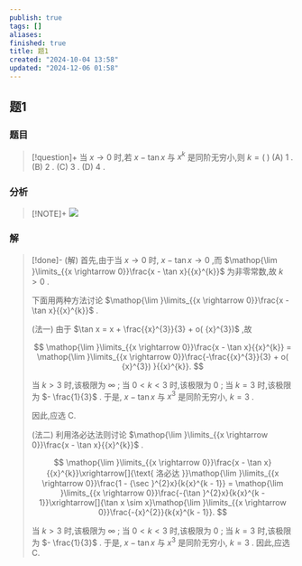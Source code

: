 ```yaml
---
publish: true
tags: []
aliases: 
finished: true
title: 题1
created: "2024-10-04 13:58"
updated: "2024-12-06 01:58"
---
```

## 题1
### 题目
> [!question]+
> 当 $x \rightarrow 0$ 时,若 $x - \tan x$ 与 ${x}^{k}$ 是同阶无穷小,则 $k = ( \;)$
> (A) 1 . (B) 2 . (C) 3 . (D) 4 .
### 分析
> [!NOTE]+
> ![](https://img.hwenyi.tech/202412060958875.webp)
### 解
> [!done]-
> (解) 首先,由于当 $x \rightarrow 0$ 时, $x - \tan x \rightarrow 0$ ,而 $\mathop{\lim }\limits_{{x \rightarrow 0}}\frac{x - \tan x}{{x}^{k}}$ 为非零常数,故 $k > 0$ .
> 
> 下面用两种方法讨论 $\mathop{\lim }\limits_{{x \rightarrow 0}}\frac{x - \tan x}{{x}^{k}}$ .
> 
> (法一) 由于 $\tan x = x + \frac{{x}^{3}}{3} + o( {x}^{3})$ ,故
> 
> $$
> \mathop{\lim }\limits_{{x \rightarrow 0}}\frac{x - \tan x}{{x}^{k}} = \mathop{\lim }\limits_{{x \rightarrow 0}}\frac{-\frac{{x}^{3}}{3} + o( {x}^{3}) }{{x}^{k}}.
> $$
> 
> 当 $k > 3$ 时,该极限为 $\infty$ ; 当 $0 < k < 3$ 时,该极限为 0 ; 当 $k = 3$ 时,该极限为 $- \frac{1}{3}$ . 于是, $x - \tan x$ 与 ${x}^{3}$ 是同阶无穷小, $k = 3$ .
> 
> 因此,应选 C.
> 
> (法二) 利用洛必达法则讨论 $\mathop{\lim }\limits_{{x \rightarrow 0}}\frac{x - \tan x}{{x}^{k}}$ .
> 
> $$
> \mathop{\lim }\limits_{{x \rightarrow 0}}\frac{x - \tan x}{{x}^{k}}\xrightarrow[]{\text{ 洛必达 }}\mathop{\lim }\limits_{{x \rightarrow 0}}\frac{1 - {\sec }^{2}x}{k{x}^{k - 1}} = \mathop{\lim }\limits_{{x \rightarrow 0}}\frac{-{\tan }^{2}x}{k{x}^{k - 1}}\xrightarrow[]{\tan x \sim x}\mathop{\lim }\limits_{{x \rightarrow 0}}\frac{-{x}^{2}}{k{x}^{k - 1}}.
> $$
> 
> 当 $k > 3$ 时,该极限为 $\infty$ ; 当 $0 < k < 3$ 时,该极限为 0 ; 当 $k = 3$ 时,该极限为 $- \frac{1}{3}$ . 于是, $x - \tan x$ 与 ${x}^{3}$ 是同阶无穷小, $k = 3$ . 因此,应选 C.